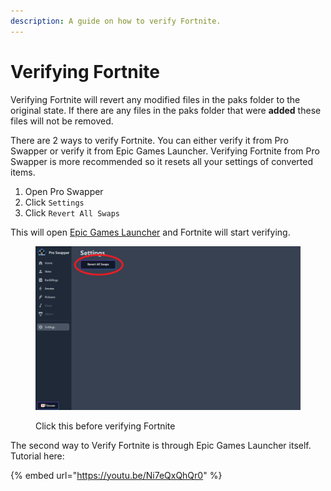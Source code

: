 ```yaml
---
description: A guide on how to verify Fortnite.
---
```


# Verifying Fortnite

Verifying Fortnite will revert any modified files in the paks folder to the original state. If there are any files in the paks folder that were **added** these files will not be removed.

There are 2 ways to verify Fortnite. You can either verify it from Pro Swapper or verify it from Epic Games Launcher. Verifying Fortnite from Pro Swapper is more recommended so it resets all your settings of converted items.

1. Open Pro Swapper
2. Click `Settings`
3. Click `Revert All Swaps`

This will open [Epic Games Launcher](https://www.epicgames.com/store/en-US/download) and Fortnite will start verifying.

<figure><img src="../.gitbook/assets/image.png" alt=""><figcaption><p>Click this before verifying Fortnite</p></figcaption></figure>

The second way to Verify Fortnite is through Epic Games Launcher itself. Tutorial here:

{% embed url="https://youtu.be/Ni7eQxQhQr0" %}
